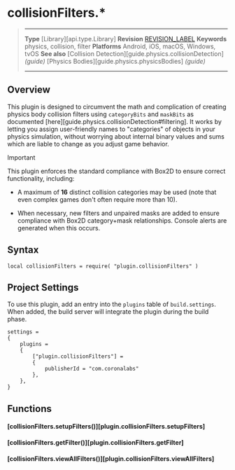 # collisionFilters.*

> --------------------- ------------------------------------------------------------------------------------------
> __Type__              [Library][api.type.Library]
> __Revision__          [REVISION_LABEL](REVISION_URL)
> __Keywords__          physics, collision, filter
> __Platforms__			Android, iOS, macOS, Windows, tvOS
> __See also__			[Collision Detection][guide.physics.collisionDetection] _(guide)_
>						[Physics Bodies][guide.physics.physicsBodies] _(guide)_
> --------------------- ------------------------------------------------------------------------------------------


## Overview

This plugin is designed to circumvent the math and complication of creating physics body collision filters using `categoryBits` and `maskBits` as documented [here][guide.physics.collisionDetection#filtering]. It works by letting you assign <nobr>user-friendly</nobr> names to "categories" of objects in your physics simulation, without worrying about internal binary values and sums which are liable to change as you adjust game behavior.

<div class="guide-notebox-imp">
<div class="notebox-title-imp">Important</div>

This plugin enforces the standard compliance with Box2D to ensure correct functionality, including:

* A maximum of __16__ distinct collision categories may be used (note&nbsp;that even complex games don't often require more&nbsp;than&nbsp;10).

* When necessary, new filters and unpaired masks are added to ensure compliance with Box2D <nobr>category+mask</nobr> relationships. Console alerts are generated when this occurs.

</div>


## Syntax

	local collisionFilters = require( "plugin.collisionFilters" )


## Project Settings

To use this plugin, add an entry into the `plugins` table of `build.settings`. When added, the build server will integrate the plugin during the build phase.

``````{ brush="lua" gutter="false" first-line="1" highlight="[5,6,7,8]" }
settings =
{
	plugins =
	{
		["plugin.collisionFilters"] =
		{
			publisherId = "com.coronalabs"
		},
	},
}
``````


## Functions

#### [collisionFilters.setupFilters()][plugin.collisionFilters.setupFilters]

#### [collisionFilters.getFilter()][plugin.collisionFilters.getFilter]

#### [collisionFilters.viewAllFilters()][plugin.collisionFilters.viewAllFilters]
